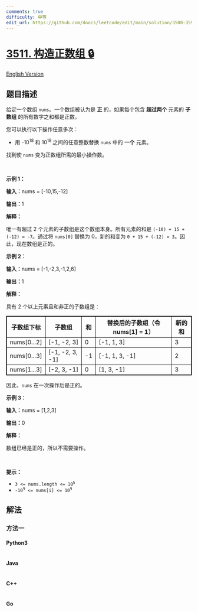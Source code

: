 ```yaml
---
comments: true
difficulty: 中等
edit_url: https://github.com/doocs/leetcode/edit/main/solution/3500-3599/3511.Make%20a%20Positive%20Array/README.md
---
```


<!-- problem:start -->

# [3511. 构造正数组 🔒](https://leetcode.cn/problems/make-a-positive-array)

[English Version](/solution/3500-3599/3511.Make%20a%20Positive%20Array/README_EN.md)

## 题目描述

<!-- description:start -->

<p>给定一个数组&nbsp;<code>nums</code>。一个数组被认为是 <strong>正</strong> 的，如果每个包含 <strong>超过两个</strong> 元素的 <strong><span data-keyword="subarray">子数组</span></strong> 的所有数字之和都是正数。</p>

<p>您可以执行以下操作任意多次：</p>

<ul>
	<li>用 -10<sup>18</sup> 和 10<sup>18&nbsp;</sup>之间的任意整数替换&nbsp;<code>nums</code>&nbsp;中的 <strong>一个</strong>&nbsp;元素。</li>
</ul>

<p>找到使 <code>nums</code> 变为正数组所需的最小操作数。</p>

<p>&nbsp;</p>

<p><strong class="example">示例 1：</strong></p>

<div class="example-block">
<p><span class="example-io"><b>输入：</b>nums = [-10,15,-12]</span></p>

<p><span class="example-io"><b>输出：</b>1</span></p>

<p><strong>解释：</strong></p>

<p>唯一有超过 2 个元素的子数组是这个数组本身。所有元素的和是&nbsp;<code>(-10) + 15 + (-12) = -7</code>。通过将&nbsp;<code>nums[0]</code>&nbsp;替换为 0，新的和变为&nbsp;<code>0 + 15 + (-12) = 3</code>。因此，现在数组是正的。</p>
</div>

<p><strong class="example">示例 2：</strong></p>

<div class="example-block">
<p><span class="example-io"><b>输入：</b>nums = [-1,-2,3,-1,2,6]</span></p>

<p><strong>输出：</strong><span class="example-io">1</span></p>

<p><strong>解释：</strong></p>

<p>具有 2 个以上元素且和非正的子数组是：</p>

<table style="border: 1px solid black;">
	<tbody>
		<tr>
			<th style="border: 1px solid black;">子数组下标</th>
			<th style="border: 1px solid black;">子数组</th>
			<th style="border: 1px solid black;">和</th>
			<th style="border: 1px solid black;">替换后的子数组（令 nums[1] = 1）</th>
			<th style="border: 1px solid black;">新的和</th>
		</tr>
		<tr>
			<td style="border: 1px solid black;">nums[0...2]</td>
			<td style="border: 1px solid black;">[-1, -2, 3]</td>
			<td style="border: 1px solid black;">0</td>
			<td style="border: 1px solid black;">[-1, 1, 3]</td>
			<td style="border: 1px solid black;">3</td>
		</tr>
		<tr>
			<td style="border: 1px solid black;">nums[0...3]</td>
			<td style="border: 1px solid black;">[-1, -2, 3, -1]</td>
			<td style="border: 1px solid black;">-1</td>
			<td style="border: 1px solid black;">[-1, 1, 3, -1]</td>
			<td style="border: 1px solid black;">2</td>
		</tr>
		<tr>
			<td style="border: 1px solid black;">nums[1...3]</td>
			<td style="border: 1px solid black;">[-2, 3, -1]</td>
			<td style="border: 1px solid black;">0</td>
			<td style="border: 1px solid black;">[1, 3, -1]</td>
			<td style="border: 1px solid black;">3</td>
		</tr>
	</tbody>
</table>

<p>因此，<code>nums</code>&nbsp;在一次操作后是正的。</p>
</div>

<p><strong class="example">示例 3：</strong></p>

<div class="example-block">
<p><span class="example-io"><b>输入：</b>nums = [1,2,3]</span></p>

<p><span class="example-io"><b>输出：</b>0</span></p>

<p><strong>解释：</strong></p>

<p>数组已经是正的，所以不需要操作。</p>
</div>

<p>&nbsp;</p>

<p><strong>提示：</strong></p>

<ul>
	<li><code>3 &lt;= nums.length &lt;= 10<sup>5</sup></code></li>
	<li><code>-10<sup>9</sup> &lt;= nums[i] &lt;= 10<sup>9</sup></code></li>
</ul>

<!-- description:end -->

## 解法

<!-- solution:start -->

### 方法一

<!-- tabs:start -->

#### Python3

```python

```

#### Java

```java

```

#### C++

```cpp

```

#### Go

```go

```

<!-- tabs:end -->

<!-- solution:end -->

<!-- problem:end -->
